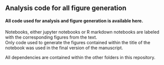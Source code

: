 ## Analysis code for all figure generation

#### All code used for analysis and figure generation is available here. 

Notebooks, either jupyter notebooks or R markdown notebooks are labeled with the corresponding figures from the text.  
Only code used to generate the figures contained within the title of the notebook was used in the final version of the manuscript.

All dependencies are contained within the other folders in this repository.
